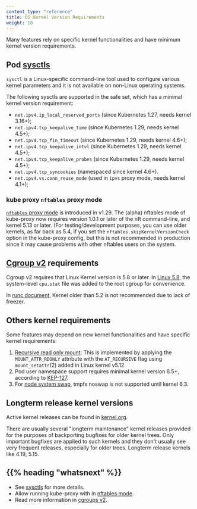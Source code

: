 ```yaml
---
content_type: "reference"
title: OS Kernel Version Requirements
weight: 10
---
```


Many features rely on specific kernel functionalities and have minimum kernel version requirements.

## Pod [sysctls](/docs/tasks/administer-cluster/sysctl-cluster/#safe-and-unsafe-sysctls)

`sysctl` is a Linux-specific command-line tool used to configure various kernel parameters
and it is not available on non-Linux operating systems.

The following sysctls are supported in the safe set, which has a minimal kernel version requirement:

- `net.ipv4.ip_local_reserved_ports` (since Kubernetes 1.27, needs kernel 3.16+);
- `net.ipv4.tcp_keepalive_time` (since Kubernetes 1.29, needs kernel 4.5+);
- `net.ipv4.tcp_fin_timeout` (since Kubernetes 1.29, needs kernel 4.6+);
- `net.ipv4.tcp_keepalive_intvl` (since Kubernetes 1.29, needs kernel 4.5+);
- `net.ipv4.tcp_keepalive_probes` (since Kubernetes 1.29, needs kernel 4.5+);
- `net.ipv4.tcp_syncookies` (namespaced since kernel 4.6+).
- `net.ipv4.vs.conn_reuse_mode` (used in `ipvs` proxy mode, needs kernel 4.1+);

### kube proxy `nftables` proxy mode

[`nftables` proxy mode](/docs/reference/networking/virtual-ips/#proxy-mode-nftables) is introduced in v1.29.
The (alpha) nftables mode of kube-proxy now requires version 1.0.1 or later
of the nft command-line, and kernel 5.13 or later. (For testing/development
purposes, you can use older kernels, as far back as 5.4, if you set the
`nftables.skipKernelVersionCheck` option in the kube-proxy config, but this is not
recommended in production since it may cause problems with other nftables
users on the system.

## [Cgroup v2](/docs/concepts/architecture/cgroups/#requirements) requirements

Cgroup v2 requires that Linux Kernel version is 5.8 or later.
In [Linux 5.8](https://github.com/torvalds/linux/commit/4a7e89c5ec0238017a757131eb9ab8dc111f961c), the system-level `cpu.stat` file was added to the root cgroup for convenience.

In [runc document](https://github.com/containerd/cgroups/blob/0c03de4a3d82a5f02f455ccc8174cb0dc9c2a532/cgroup2/manager.go#L411-L430), Kernel older than 5.2 is not recommended due to lack of freezer.

## Others kernel requirements

Some features may depend on new kernel functionalities and have specific kernel requirements:

1. [Recursive read only mount](/docs/concepts/storage/volumes/#recursive-read-only-mounts): This is implemented by applying the `MOUNT_ATTR_RDONLY` attribute with the `AT_RECURSIVE` flag using `mount_setattr`(2) added in Linux kernel v5.12.
2. Pod user namespace support requires minimal kernel version 6.5+, according to [KEP-127](https://github.com/kubernetes/enhancements/blob/master/keps/sig-node/127-user-namespaces/README.md).
3. For [node system swap](https://github.com/kubernetes/enhancements/blob/master/keps/sig-node/2400-node-swap/README.md), tmpfs noswap is not supported until kernel 6.3.

## Longterm release kernel versions

Active kernel releases can be found in [kernel.org](https://www.kernel.org/category/releases.html).

There are usually several "longterm maintenance" kernel releases provided for the purposes of backporting bugfixes for older kernel trees. Only important bugfixes are applied to such kernels and they don't usually see very frequent releases, especially for older trees. Longterm release kernels like 4.19, 5.15.

## {{% heading "whatsnext" %}}

- See [sysctls](/docs/tasks/administer-cluster/sysctl-cluster/) for more details.
- Allow running kube-proxy with in [nftables mode](/docs/reference/networking/virtual-ips/#proxy-mode-nftables).
- Read more information in [cgroups v2](/docs/concepts/architecture/cgroups/).
